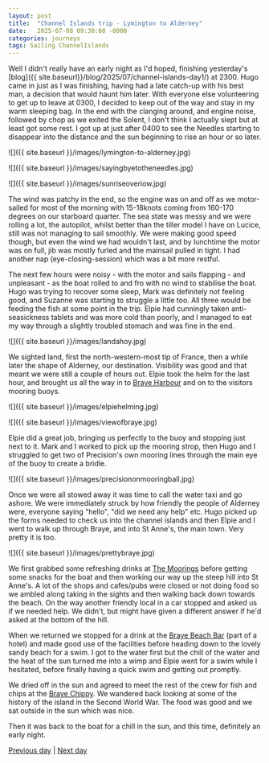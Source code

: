 ```yaml
---
layout: post
title:  "Channel Islands trip - Lymington to Alderney"
date:   2025-07-08 09:30:00 -0000
categories: journeys
tags: Sailing ChannelIslands
---
```


Well I didn't really have an early night as I'd hoped, finishing yesterday's [blog]({{ site.baseurl}}/blog/2025/07/channel-islands-day1/) at 2300. Hugo came in just as I was finishing, having had a late catch-up with his best man, a decision that would haunt him later. With everyone else volunteering to get up to leave at 0300, I decided to keep out of the way and stay in my warm sleeping bag. In the end with the clanging around, and engine noise, followed by chop as we exited the Solent, I don't think I actually slept but at least got some rest. I got up at just after 0400 to see the Needles starting to disappear into the distance and the sun beginning to rise an hour or so later.

![]({{ site.baseurl }}/images/lymington-to-alderney.jpg)

![]({{ site.baseurl }}/images/sayingbyetotheneedles.jpg)

![]({{ site.baseurl }}/images/sunriseoveriow.jpg)

The wind was patchy in the end, so the engine was on and off as we motor-sailed for most of the morning with 15-18knots coming from 160-170 degrees on our starboard quarter. The sea state was messy and we were rolling a lot, the autopilot, whilst better than the tiller model I have on Lucice, still was not managing to sail smoothly. We were making good speed though, but even the wind we had wouldn't last, and by lunchtime the motor was on full, jib was mostly furled and the mainsail pulled in tight. I had another nap (eye-closing-session) which was a bit more restful.

The next few hours were noisy - with the motor and sails flapping - and unpleasant - as the boat rolled to and fro with no wind to stabilise the boat. Hugo was trying to recover some sleep, Mark was definitely not feeling good, and Suzanne was starting to struggle a little too. All three would be feeding the fish at some point in the trip. Elpie had cunningly taken anti-seasickness tablets and was more cold than poorly, and I managed to eat my way through a slightly troubled stomach and was fine in the end.

![]({{ site.baseurl }}/images/landahoy.jpg)

We sighted land, first the north-western-most tip of France, then a while later the shape of Alderney, our destination. Visibility was good and that meant we were still a couple of hours out. Elpie took the helm for the last hour, and brought us all the way in to [Braye Harbour][brayeh] and on to the visitors mooring buoys.

![]({{ site.baseurl }}/images/elpiehelming.jpg)

![]({{ site.baseurl }}/images/viewofbraye.jpg)

Elpie did a great job, bringing us perfectly to the buoy and stopping just next to it. Mark and I worked to pick up the mooring strop, then Hugo and I struggled to get two of Precision's own mooring lines through the main eye of the buoy to create a bridle.

![]({{ site.baseurl }}/images/precisiononmooringball.jpg)

Once we were all stowed away it was time to call the water taxi and go ashore. We were immediately struck by how friendly the people of Alderney were, everyone saying "hello", "did we need any help" etc. Hugo picked up the forms needed to check us into the channel islands and then Elpie and I went to walk up through Braye, and into St Anne's, the main town. Very pretty it is too.

![]({{ site.baseurl }}/images/prettybraye.jpg)

We first grabbed some refreshing drinks at [The Moorings][moorings] before getting some snacks for the boat and then working our way up the steep hill into St Anne's. A lot of the shops and cafes/pubs were closed or not doing food so we ambled along taking in the sights and then walking back down towards the beach. On the way another friendly local in a car stopped and asked us if we needed help. We didn't, but might have given a different answer if he'd asked at the bottom of the hill.

When we returned we stopped for a drink at the [Braye Beach Bar][bbb] (part of a hotel) and made good use of the facilities before heading down to the lovely sandy beach for a swim. I got to the water first but the chill of the water and the heat of the sun turned me into a wimp and Elpie went for a swim while I hesitated, before finally having a quick swim and getting out promptly.  

We dried off in the sun and agreed to meet the rest of the crew for fish and chips at the [Braye Chippy][bchippy]. We wandered back looking at some of the history of the island in the Second World War. The food was good and we sat outside in the sun which was nice.

Then it was back to the boat for a chill in the sun, and this time, definitely an early night.

[Previous day]({{site-url}}/blog/2025/07/channel-islands-day1/) | [Next day]({{site-url}}/blog/2025/07/channel-islands-guernsey/)

[brayeh]: https://www.visitalderney.com/travel/sail-to-alderney/
[bbb]: https://www.visitalderney.com/see-do/food-drink/braye-beach-hotel/
[moorings]: https://www.themoorings.gg/
[bchippy]: https://www.visitalderney.com/see-do/food-drink/braye-chippy/

